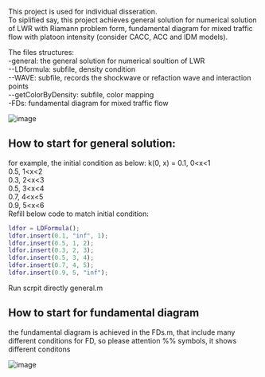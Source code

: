 This project is used for individual disseration.<br />
To siplified say, this project achieves general solution for numerical solution of LWR with Riamann problem form, fundamental diagram for mixed traffic flow with platoon intensity (consider CACC, ACC and IDM models).

The files structures:<br />
-general: the general solution for numerical soultion of LWR<br />
--LDformula: subfile, density condition<br />
--WAVE: subfile, records the shockwave or refaction wave and interaction points<br />
--getColorByDensity: subfile, color mapping<br />
-FDs: fundamental diagram for mixed traffic flow<br />

![image](https://github.com/user-attachments/assets/70dfc7b0-990b-4567-be2d-17251162221b)

## How to start for general solution:
for example, the initial condition as below:
k(0, x) = 0.1,  0<x<1 <br />
          0.5,  1<x<2 <br />
          0.3,  2<x<3 <br />
          0.5,  3<x<4 <br />
          0.7,  4<x<5 <br />
          0.9,  5<x<6 <br />
Refill below code to match initial condition:
```matlab
ldfor = LDFormula();
ldfor.insert(0.1, "inf", 1);
ldfor.insert(0.5, 1, 2);
ldfor.insert(0.3, 2, 3);
ldfor.insert(0.5, 3, 4);
ldfor.insert(0.7, 4, 5);
ldfor.insert(0.9, 5, "inf");
```

Run scrpit directly general.m

## How to start for fundamental diagram
the fundamental diagram is achieved in the FDs.m, that include many different conditions for FD, so please attention %% symbols, it shows different conditons

![image](https://github.com/user-attachments/assets/a5f9852d-4b01-4111-b7a4-ffaedb0a8f46)
